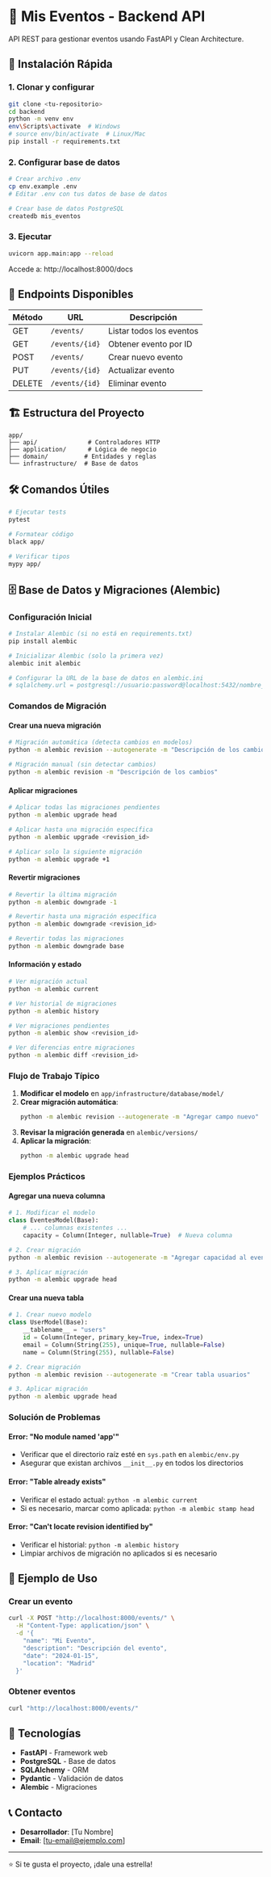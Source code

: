 # 🎉 Mis Eventos - Backend API

API REST para gestionar eventos usando FastAPI y Clean Architecture.

## 🚀 Instalación Rápida

### 1. Clonar y configurar

```bash
git clone <tu-repositorio>
cd backend
python -m venv env
env\Scripts\activate  # Windows
# source env/bin/activate  # Linux/Mac
pip install -r requirements.txt
```

### 2. Configurar base de datos

```bash
# Crear archivo .env
cp env.example .env
# Editar .env con tus datos de base de datos

# Crear base de datos PostgreSQL
createdb mis_eventos
```

### 3. Ejecutar

```bash
uvicorn app.main:app --reload
```

Accede a: http://localhost:8000/docs

## 📡 Endpoints Disponibles

| Método | URL            | Descripción              |
| ------ | -------------- | ------------------------ |
| GET    | `/events/`     | Listar todos los eventos |
| GET    | `/events/{id}` | Obtener evento por ID    |
| POST   | `/events/`     | Crear nuevo evento       |
| PUT    | `/events/{id}` | Actualizar evento        |
| DELETE | `/events/{id}` | Eliminar evento          |

## 🏗️ Estructura del Proyecto

```
app/
├── api/              # Controladores HTTP
├── application/      # Lógica de negocio
├── domain/          # Entidades y reglas
└── infrastructure/  # Base de datos
```

## 🛠️ Comandos Útiles

```bash
# Ejecutar tests
pytest

# Formatear código
black app/

# Verificar tipos
mypy app/
```

## 🗄️ Base de Datos y Migraciones (Alembic)

### Configuración Inicial

```bash
# Instalar Alembic (si no está en requirements.txt)
pip install alembic

# Inicializar Alembic (solo la primera vez)
alembic init alembic

# Configurar la URL de la base de datos en alembic.ini
# sqlalchemy.url = postgresql://usuario:password@localhost:5432/nombre_db
```

### Comandos de Migración

#### Crear una nueva migración

```bash
# Migración automática (detecta cambios en modelos)
python -m alembic revision --autogenerate -m "Descripción de los cambios"

# Migración manual (sin detectar cambios)
python -m alembic revision -m "Descripción de los cambios"
```

#### Aplicar migraciones

```bash
# Aplicar todas las migraciones pendientes
python -m alembic upgrade head

# Aplicar hasta una migración específica
python -m alembic upgrade <revision_id>

# Aplicar solo la siguiente migración
python -m alembic upgrade +1
```

#### Revertir migraciones

```bash
# Revertir la última migración
python -m alembic downgrade -1

# Revertir hasta una migración específica
python -m alembic downgrade <revision_id>

# Revertir todas las migraciones
python -m alembic downgrade base
```

#### Información y estado

```bash
# Ver migración actual
python -m alembic current

# Ver historial de migraciones
python -m alembic history

# Ver migraciones pendientes
python -m alembic show <revision_id>

# Ver diferencias entre migraciones
python -m alembic diff <revision_id>
```

### Flujo de Trabajo Típico

1. **Modificar el modelo** en `app/infrastructure/database/model/`
2. **Crear migración automática**:
   ```bash
   python -m alembic revision --autogenerate -m "Agregar campo nuevo"
   ```
3. **Revisar la migración generada** en `alembic/versions/`
4. **Aplicar la migración**:
   ```bash
   python -m alembic upgrade head
   ```

### Ejemplos Prácticos

#### Agregar una nueva columna

```python
# 1. Modificar el modelo
class EventesModel(Base):
    # ... columnas existentes ...
    capacity = Column(Integer, nullable=True)  # Nueva columna
```

```bash
# 2. Crear migración
python -m alembic revision --autogenerate -m "Agregar capacidad al evento"

# 3. Aplicar migración
python -m alembic upgrade head
```

#### Crear una nueva tabla

```python
# 1. Crear nuevo modelo
class UserModel(Base):
    __tablename__ = "users"
    id = Column(Integer, primary_key=True, index=True)
    email = Column(String(255), unique=True, nullable=False)
    name = Column(String(255), nullable=False)
```

```bash
# 2. Crear migración
python -m alembic revision --autogenerate -m "Crear tabla usuarios"

# 3. Aplicar migración
python -m alembic upgrade head
```

### Solución de Problemas

#### Error: "No module named 'app'"

- Verificar que el directorio raíz esté en `sys.path` en `alembic/env.py`
- Asegurar que existan archivos `__init__.py` en todos los directorios

#### Error: "Table already exists"

- Verificar el estado actual: `python -m alembic current`
- Si es necesario, marcar como aplicada: `python -m alembic stamp head`

#### Error: "Can't locate revision identified by"

- Verificar el historial: `python -m alembic history`
- Limpiar archivos de migración no aplicados si es necesario

## 📝 Ejemplo de Uso

### Crear un evento

```bash
curl -X POST "http://localhost:8000/events/" \
  -H "Content-Type: application/json" \
  -d '{
    "name": "Mi Evento",
    "description": "Descripción del evento",
    "date": "2024-01-15",
    "location": "Madrid"
  }'
```

### Obtener eventos

```bash
curl "http://localhost:8000/events/"
```

## 🔧 Tecnologías

- **FastAPI** - Framework web
- **PostgreSQL** - Base de datos
- **SQLAlchemy** - ORM
- **Pydantic** - Validación de datos
- **Alembic** - Migraciones

## 📞 Contacto

- **Desarrollador**: [Tu Nombre]
- **Email**: [tu-email@ejemplo.com]

---

⭐ Si te gusta el proyecto, ¡dale una estrella!
